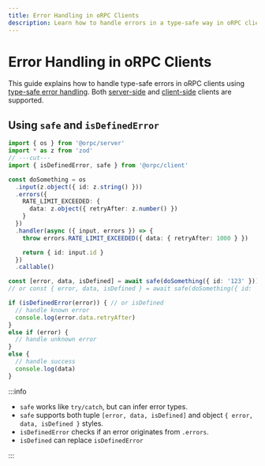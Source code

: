 ```yaml
---
title: Error Handling in oRPC Clients
description: Learn how to handle errors in a type-safe way in oRPC clients.
---
```


# Error Handling in oRPC Clients

This guide explains how to handle type-safe errors in oRPC clients using [type-safe error handling](/docs/error-handling#type‐safe-error-handling). Both [server-side](/docs/client/server-side) and [client-side](/docs/client/client-side) clients are supported.

## Using `safe` and `isDefinedError`

```ts twoslash
import { os } from '@orpc/server'
import * as z from 'zod'
// ---cut---
import { isDefinedError, safe } from '@orpc/client'

const doSomething = os
  .input(z.object({ id: z.string() }))
  .errors({
    RATE_LIMIT_EXCEEDED: {
      data: z.object({ retryAfter: z.number() })
    }
  })
  .handler(async ({ input, errors }) => {
    throw errors.RATE_LIMIT_EXCEEDED({ data: { retryAfter: 1000 } })

    return { id: input.id }
  })
  .callable()

const [error, data, isDefined] = await safe(doSomething({ id: '123' }))
// or const { error, data, isDefined } = await safe(doSomething({ id: '123' }))

if (isDefinedError(error)) { // or isDefined
  // handle known error
  console.log(error.data.retryAfter)
}
else if (error) {
  // handle unknown error
}
else {
  // handle success
  console.log(data)
}
```

:::info

- `safe` works like `try/catch`, but can infer error types.
- `safe` supports both tuple `[error, data, isDefined]` and object `{ error, data, isDefined }` styles.
- `isDefinedError` checks if an error originates from `.errors`.
- `isDefined` can replace `isDefinedError`

:::
